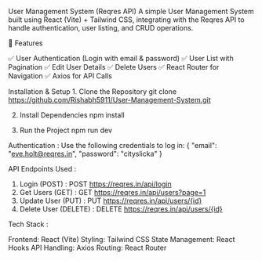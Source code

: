 User Management System (Reqres API)
A simple User Management System built using React (Vite) + Tailwind CSS, integrating with the Reqres API to handle authentication, user listing, and CRUD operations.

📌 Features

✅ User Authentication (Login with email & password)
✅ User List with Pagination
✅ Edit User Details
✅ Delete Users
✅ React Router for Navigation
✅ Axios for API Calls

Installation & Setup
1️. Clone the Repository
git clone https://github.com/Rishabh5911/User-Management-System.git
 
2. Install Dependencies
npm install

3. Run the Project
npm run dev

Authentication :
Use the following credentials to log in:
{
  "email": "eve.holt@reqres.in",
  "password": "cityslicka"
}

API Endpoints Used :
1. Login (POST) : POST https://reqres.in/api/login
2. Get Users (GET) : GET https://reqres.in/api/users?page=1
3. Update User (PUT) : PUT https://reqres.in/api/users/{id}
4. Delete User (DELETE) : DELETE https://reqres.in/api/users/{id}

Tech Stack :

Frontend: React (Vite) 
Styling: Tailwind CSS 
State Management: React Hooks
API Handling: Axios
Routing: React Router


